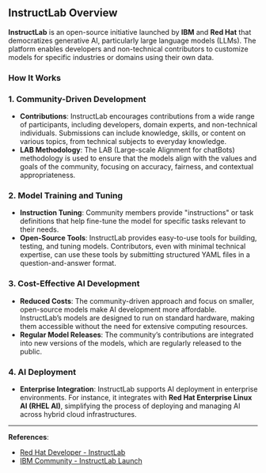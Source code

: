 ## InstructLab Overview

**InstructLab** is an open-source initiative launched by **IBM** and **Red Hat** that democratizes generative AI, particularly large language models (LLMs). The platform enables developers and non-technical contributors to customize models for specific industries or domains using their own data.

### How It Works

### 1. Community-Driven Development
- **Contributions**: InstructLab encourages contributions from a wide range of participants, including developers, domain experts, and non-technical individuals. Submissions can include knowledge, skills, or content on various topics, from technical subjects to everyday knowledge.
- **LAB Methodology**: The LAB (Large-scale Alignment for chatBots) methodology is used to ensure that the models align with the values and goals of the community, focusing on accuracy, fairness, and contextual appropriateness.

### 2. Model Training and Tuning
- **Instruction Tuning**: Community members provide "instructions" or task definitions that help fine-tune the model for specific tasks relevant to their needs.
- **Open-Source Tools**: InstructLab provides easy-to-use tools for building, testing, and tuning models. Contributors, even with minimal technical expertise, can use these tools by submitting structured YAML files in a question-and-answer format.

### 3. Cost-Effective AI Development
- **Reduced Costs**: The community-driven approach and focus on smaller, open-source models make AI development more affordable. InstructLab’s models are designed to run on standard hardware, making them accessible without the need for extensive computing resources.
- **Regular Model Releases**: The community’s contributions are integrated into new versions of the models, which are regularly released to the public.

### 4. AI Deployment
- **Enterprise Integration**: InstructLab supports AI deployment in enterprise environments. For instance, it integrates with **Red Hat Enterprise Linux AI (RHEL AI)**, simplifying the process of deploying and managing AI across hybrid cloud infrastructures.

---

**References**:
- [Red Hat Developer - InstructLab](https://developers.redhat.com)  
- [IBM Community - InstructLab Launch](https://community.ibm.com)

